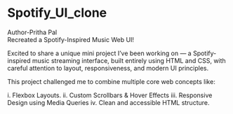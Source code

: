 # Spotify_UI_clone
Author-Pritha Pal
 <br>
 Recreated a Spotify-Inspired Music Web UI! 

Excited to share a unique mini project I’ve been working on — a Spotify-inspired music streaming interface, built entirely using HTML and CSS, with careful attention to layout, responsiveness, and modern UI principles.

This project challenged me to combine multiple core web concepts like: 

i. Flexbox Layouts.
ii. Custom Scrollbars & Hover Effects
iii. Responsive Design using Media Queries
iv. Clean and accessible HTML structure.
